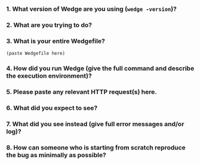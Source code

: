 ### 1. What version of Wedge are you using (`wedge -version`)?


### 2. What are you trying to do?


### 3. What is your entire Wedgefile?
```text
(paste Wedgefile here)
```

### 4. How did you run Wedge (give the full command and describe the execution environment)?


### 5. Please paste any relevant HTTP request(s) here.

<!-- Paste curl command, or full HTTP request including headers and body, here. -->


### 6. What did you expect to see?


### 7. What did you see instead (give full error messages and/or log)?


### 8. How can someone who is starting from scratch reproduce the bug as minimally as possible?

<!-- Please strip away any extra infrastructure such as containers, reverse proxies, upstream apps, caches, dependencies, etc, to prove this is a bug in Wedge and not an external misconfiguration. Your chances of getting this bug fixed go way up the easier it is to replicate. Thank you! -->
